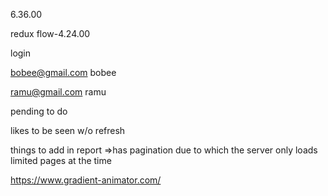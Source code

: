 6.36.00

redux flow-4.24.00


login

bobee@gmail.com
bobee

ramu@gmail.com
ramu


pending to do

likes to be seen w/o refresh



things to add in report
=>has pagination due to which the server only loads limited pages at the time


https://www.gradient-animator.com/